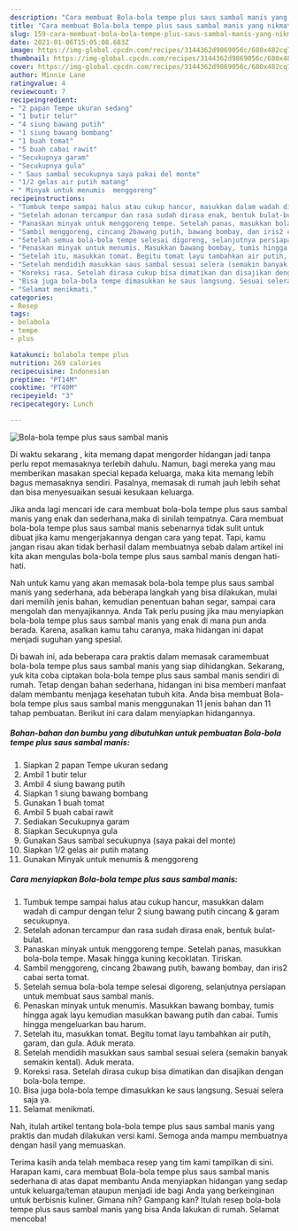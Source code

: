 ```yaml
---
description: "Cara membuat Bola-bola tempe plus saus sambal manis yang nikmat dan Mudah Dibuat"
title: "Cara membuat Bola-bola tempe plus saus sambal manis yang nikmat dan Mudah Dibuat"
slug: 159-cara-membuat-bola-bola-tempe-plus-saus-sambal-manis-yang-nikmat-dan-mudah-dibuat
date: 2021-01-06T15:05:08.683Z
image: https://img-global.cpcdn.com/recipes/3144362d9869056c/680x482cq70/bola-bola-tempe-plus-saus-sambal-manis-foto-resep-utama.jpg
thumbnail: https://img-global.cpcdn.com/recipes/3144362d9869056c/680x482cq70/bola-bola-tempe-plus-saus-sambal-manis-foto-resep-utama.jpg
cover: https://img-global.cpcdn.com/recipes/3144362d9869056c/680x482cq70/bola-bola-tempe-plus-saus-sambal-manis-foto-resep-utama.jpg
author: Minnie Lane
ratingvalue: 4
reviewcount: 7
recipeingredient:
- "2 papan Tempe ukuran sedang"
- "1 butir telur"
- "4 siung bawang putih"
- "1 siung bawang bombang"
- "1 buah tomat"
- "5 buah cabai rawit"
- "Secukupnya garam"
- "Secukupnya gula"
- " Saus sambal secukupnya saya pakai del monte"
- "1/2 gelas air putih matang"
- " Minyak untuk menumis  menggoreng"
recipeinstructions:
- "Tumbuk tempe sampai halus atau cukup hancur, masukkan dalam wadah di campur dengan telur 2 siung bawang putih cincang &amp; garam secukupnya."
- "Setelah adonan tercampur dan rasa sudah dirasa enak, bentuk bulat-bulat."
- "Panaskan minyak untuk menggoreng tempe. Setelah panas, masukkan bola-bola tempe. Masak hingga kuning kecoklatan. Tiriskan."
- "Sambil menggoreng, cincang 2bawang putih, bawang bombay, dan iris2 cabai serta tomat."
- "Setelah semua bola-bola tempe selesai digoreng, selanjutnya persiapan untuk membuat saus sambal manis."
- "Penaskan minyak untuk menumis. Masukkan bawang bombay, tumis hingga agak layu kemudian masukkan bawang putih dan cabai. Tumis hingga mengeluarkan bau harum."
- "Setelah itu, masukkan tomat. Begitu tomat layu tambahkan air putih, garam, dan gula. Aduk merata."
- "Setelah mendidih masukkan saus sambal sesuai selera (semakin banyak semakin kental). Aduk merata."
- "Koreksi rasa. Setelah dirasa cukup bisa dimatikan dan disajikan dengan bola-bola tempe."
- "Bisa juga bola-bola tempe dimasukkan ke saus langsung. Sesuai selera saja ya."
- "Selamat menikmati."
categories:
- Resep
tags:
- bolabola
- tempe
- plus

katakunci: bolabola tempe plus 
nutrition: 269 calories
recipecuisine: Indonesian
preptime: "PT14M"
cooktime: "PT40M"
recipeyield: "3"
recipecategory: Lunch

---
```



![Bola-bola tempe plus saus sambal manis](https://img-global.cpcdn.com/recipes/3144362d9869056c/680x482cq70/bola-bola-tempe-plus-saus-sambal-manis-foto-resep-utama.jpg)

Di waktu  sekarang , kita memang dapat mengorder hidangan jadi tanpa perlu repot memasaknya terlebih dahulu. Namun, bagi mereka yang mau memberikan masakan special kepada keluarga, maka kita memang lebih bagus memasaknya sendiri. Pasalnya, memasak di rumah jauh lebih sehat dan bisa menyesuaikan sesuai kesukaan keluarga.

Jika anda lagi mencari ide cara membuat bola-bola tempe plus saus sambal manis yang enak dan sederhana,maka di sinilah tempatnya. Cara membuat bola-bola tempe plus saus sambal manis  sebenarnya tidak sulit untuk dibuat jika kamu mengerjakannya dengan cara yang tepat. Tapi, kamu jangan risau akan tidak berhasil dalam membuatnya 
sebab dalam artikel ini kita akan mengulas bola-bola tempe plus saus sambal manis dengan hati-hati.  



Nah untuk kamu yang akan memasak bola-bola tempe plus saus sambal manis yang sederhana, ada beberapa langkah yang bisa dilakukan, mulai dari memilih jenis bahan, kemudian penentuan bahan segar, sampai cara mengolah dan menyajikannya. Anda Tak perlu pusing jika mau menyiapkan bola-bola tempe plus saus sambal manis yang enak di mana pun anda berada. Karena, asalkan kamu  tahu caranya, maka hidangan ini dapat menjadi suguhan yang spesial.

Di bawah ini, ada beberapa cara praktis  dalam memasak caramembuat bola-bola tempe plus saus sambal manis yang siap dihidangkan. Sekarang, yuk kita coba ciptakan bola-bola tempe plus saus sambal manis sendiri di rumah. Tetap dengan bahan sederhana, hidangan ini bisa memberi manfaat dalam membantu menjaga kesehatan tubuh kita. Anda bisa membuat Bola-bola tempe plus saus sambal manis menggunakan 11 jenis bahan dan 11 tahap pembuatan. Berikut ini cara dalam menyiapkan hidangannya.

<!--inarticleads1-->

##### Bahan-bahan dan bumbu yang dibutuhkan untuk pembuatan Bola-bola tempe plus saus sambal manis:

1. Siapkan 2 papan Tempe ukuran sedang
1. Ambil 1 butir telur
1. Ambil 4 siung bawang putih
1. Siapkan 1 siung bawang bombang
1. Gunakan 1 buah tomat
1. Ambil 5 buah cabai rawit
1. Sediakan Secukupnya garam
1. Siapkan Secukupnya gula
1. Gunakan  Saus sambal secukupnya (saya pakai del monte)
1. Siapkan 1/2 gelas air putih matang
1. Gunakan  Minyak untuk menumis &amp; menggoreng




<!--inarticleads2-->

##### Cara menyiapkan Bola-bola tempe plus saus sambal manis:

1. Tumbuk tempe sampai halus atau cukup hancur, masukkan dalam wadah di campur dengan telur 2 siung bawang putih cincang &amp; garam secukupnya.
1. Setelah adonan tercampur dan rasa sudah dirasa enak, bentuk bulat-bulat.
1. Panaskan minyak untuk menggoreng tempe. Setelah panas, masukkan bola-bola tempe. Masak hingga kuning kecoklatan. Tiriskan.
1. Sambil menggoreng, cincang 2bawang putih, bawang bombay, dan iris2 cabai serta tomat.
1. Setelah semua bola-bola tempe selesai digoreng, selanjutnya persiapan untuk membuat saus sambal manis.
1. Penaskan minyak untuk menumis. Masukkan bawang bombay, tumis hingga agak layu kemudian masukkan bawang putih dan cabai. Tumis hingga mengeluarkan bau harum.
1. Setelah itu, masukkan tomat. Begitu tomat layu tambahkan air putih, garam, dan gula. Aduk merata.
1. Setelah mendidih masukkan saus sambal sesuai selera (semakin banyak semakin kental). Aduk merata.
1. Koreksi rasa. Setelah dirasa cukup bisa dimatikan dan disajikan dengan bola-bola tempe.
1. Bisa juga bola-bola tempe dimasukkan ke saus langsung. Sesuai selera saja ya.
1. Selamat menikmati.




Nah, itulah artikel tentang  bola-bola tempe plus saus sambal manis  yang praktis dan mudah dilakukan versi kami. Semoga anda mampu membuatnya dengan hasil yang memuaskan. 

Terima kasih anda telah membaca resep yang tim kami tampilkan di sini. Harapan kami, cara membuat  Bola-bola tempe plus saus sambal manis sederhana di atas dapat membantu Anda menyiapkan hidangan yang sedap untuk keluarga/teman ataupun menjadi ide bagi Anda yang berkeinginan untuk berbisnis kuliner. Gimana nih? Gampang kan? Itulah resep bola-bola tempe plus saus sambal manis yang bisa Anda lakukan di rumah. Selamat mencoba!

